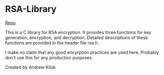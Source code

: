 RSA-Library
===========
[Repo](https://github.com/andrewkiluk/RSA-Library)

This is a C library for RSA encryption. It provides three functions for key
generation, encryption, and decryption. Detailed descriptions of these functions
are provided in the header file rsa.h.

I make no claim that any good encyrption practices are used here. Probably don't
use this for any production purposes.

Created by Andrew Kiluk
